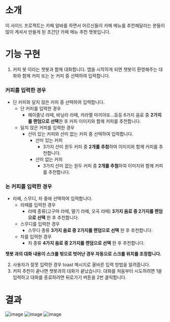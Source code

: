 # 소개
이 사이드 프로젝트는 카페 알바를 하면서 어르신들이 카페 메뉴를 추천해달라는 분들이 많이 계셔서 만들게 된 초간단 카페 메뉴 추천 챗봇입니다.

# 기능 구현

1. 커피 봇 이라는 챗봇과 함께 대화합니다. 앱을 시작하게 되면 챗봇이 환영해주는 대화와 함께 커피 또는 논 커피 중 선택하여 입력합니다.

### 커피를 입력한 경우
- 단 커피와 달지 않은 커피 중 선택하여 입력합니다.
  - 단 커피를 입력한 경우
    - 헤이즐넛 라떼, 바닐라 라떼, 카라멜 마끼야또...등등 6가지 음료 중 **2가지를 랜덤으로 선택**한 후 커피 이미지와 함께 커피를 추천합니다.
  - 달지 않은 커피를 입력한 경우
     - 산미 있는 커피와 산미 없는 커피 중 선택하여 입력합니다.
        - 산미 있는 커피
           - 3가지 산미 원두 커피 중 **2개를 추첨**하여 이미지와 함께 커피를 추천합니다.
        - 산미 없는 커피
           - 3가지 산미 없는 원두 커피 중 **2개를 추첨**하여 이미지와 함께 커피를 추천합니다.
           
 ### 논 커피를 입력한 경우
 - 라떼, 스무디, 차 중에 선택하여 입력합니다.
    - 라떼를 입력한 경우
       - 라떼 종류(고구마 라떼, 딸기 라떼, 오곡 라떼) **3가지 음료 중 2가지를 랜덤으로 선택** 한 후 추천합니다.
    - 스무디를 입력한 경우
       - 스무디 종류 **3가지 음료 중 2가지를 랜덤으로 선택** 한 후 추천합니다.
    - 차를 입력한 경우
       - 차 종류 **4가지 음료 중 2가지를 랜덤으로 선택** 한 후 추천합니다.

**챗봇 과의 대화 내용이 스크롤 밖으로 벗어난 경우 자동으로 스크롤 위치를 조정합니다.**

 2. 사용자가 잘못 입력한 경우 toast 메시지로 올바른 입력 방법을 알려줍니다.
 3. 커피 추천이 끝나면 챗봇과의 대화가 끝났습니다. 대화를 처음부터 시도하려면 1을 입력하고 대화를 종료하려면 뒤로가기 버튼을 2번 클릭합니다.
 
 # 결과
 ![image](https://user-images.githubusercontent.com/91789276/233769773-0a1b5268-8784-434d-934f-4da7437b06a5.png)
 ![image](https://user-images.githubusercontent.com/91789276/233769831-c6b269dd-ccfc-4801-878c-403ea08766c1.png)
 ![image](https://user-images.githubusercontent.com/91789276/233769806-7f879ac7-80ee-43ed-89df-4857d77f9bff.png)



 
 
